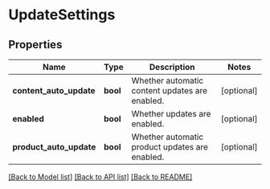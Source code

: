 # UpdateSettings

## Properties
Name | Type | Description | Notes
------------ | ------------- | ------------- | -------------
**content_auto_update** | **bool** | Whether automatic content updates are enabled. | [optional] 
**enabled** | **bool** | Whether updates are enabled. | [optional] 
**product_auto_update** | **bool** | Whether automatic product updates are enabled. | [optional] 

[[Back to Model list]](../README.md#documentation-for-models) [[Back to API list]](../README.md#documentation-for-api-endpoints) [[Back to README]](../README.md)


